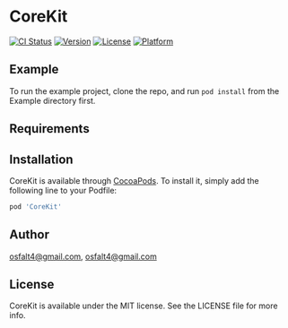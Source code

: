 # CoreKit

[![CI Status](https://img.shields.io/travis/osfalt4@gmail.com/CoreKit.svg?style=flat)](https://travis-ci.org/osfalt4@gmail.com/CoreKit)
[![Version](https://img.shields.io/cocoapods/v/CoreKit.svg?style=flat)](https://cocoapods.org/pods/CoreKit)
[![License](https://img.shields.io/cocoapods/l/CoreKit.svg?style=flat)](https://cocoapods.org/pods/CoreKit)
[![Platform](https://img.shields.io/cocoapods/p/CoreKit.svg?style=flat)](https://cocoapods.org/pods/CoreKit)

## Example

To run the example project, clone the repo, and run `pod install` from the Example directory first.

## Requirements

## Installation

CoreKit is available through [CocoaPods](https://cocoapods.org). To install
it, simply add the following line to your Podfile:

```ruby
pod 'CoreKit'
```

## Author

osfalt4@gmail.com, osfalt4@gmail.com

## License

CoreKit is available under the MIT license. See the LICENSE file for more info.
